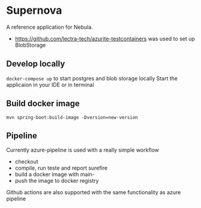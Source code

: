 # Supernova

A reference application for Nebula. 

 - https://github.com/lectra-tech/azurite-testcontainers was used to set up BlobStorage

## Develop locally
`docker-compose up` to start postgres and blob storage locally
Start the applicaion in your IDE or in terminal

## Build docker image
`mvn spring-boot:build-image -Dversion=new-version`

## Pipeline

Currently azure-pipeline is used with a really simple workflow
 - checkout 
 - compile, run teste and report surefire
 - build a docker image with main-<BuildId>
 - push the image to docker registry

Github actions are also supported with the same functionality as azure pipeline
